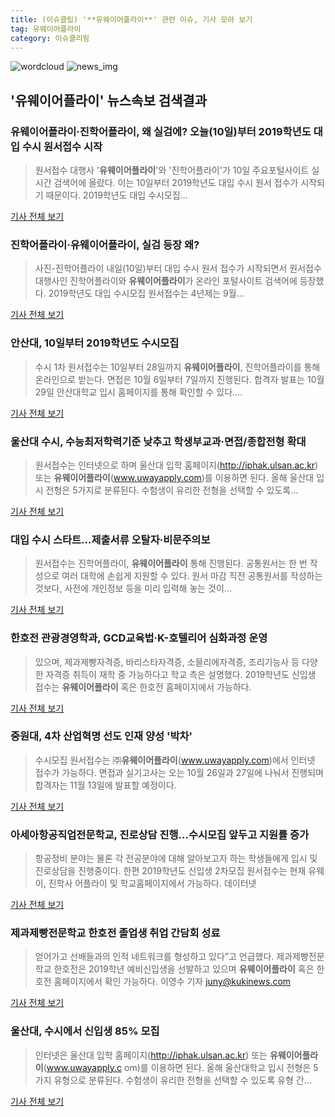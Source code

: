 ```yaml
---
title: (이슈클립) '**유웨이어플라이**' 관련 이슈, 기사 모아 보기
tag: 유웨이어플라이
category: 이슈클리핑
---
```

![wordcloud](https://s3.ap-northeast-2.amazonaws.com/lyrics101-wordcloud/2018-09-10-1536514275.png)
![news_img](https://user-images.githubusercontent.com/42597476/44507050-1206f400-a6e4-11e8-8d98-7ffbfebb353f.png)
## **'**유웨이어플라이**'** 뉴스속보 검색결과
### **유웨이어플라이**·진학어플라이, 왜 실검에? 오늘(10일)부터 2019학년도 대입 수시 원서접수 시작

> 원서접수 대행사 '**유웨이어플라이**'와 '진학어플라이'가 10일 주요포털사이트 실시간 검색어에 올랐다.   이는 10일부터 2019학년도 대입 수시 원서 접수가 시작되기 때문이다.   2019학년도 대입 수시모집...

<a href="http://www.kyeongin.com/main/view.php?key=20180910000127211" target="_blank">기사 전체 보기</a>

### 진학어플라이·**유웨이어플라이**, 실검 등장 왜?

>사진-진학어플라이 내일(10일)부터 대입 수시 원서 접수가 시작되면서 원서접수 대행사인 진학어플라이와 **유웨이어플라이**가 온라인 포털사이트 검색어에 등장했다. 2019학년도 대입 수시모집 원서접수는 4년제는 9월...

<a href="http://news20.busan.com/controller/newsController.jsp?newsId=20180909000136" target="_blank">기사 전체 보기</a>

### 안산대, 10일부터 2019학년도 수시모집

>수시 1차 원서접수는 10일부터 28일까지 **유웨이어플라이**, 진학어플라이를 통해 온라인으로 받는다. 면접은 10월 6일부터 7일까지 진행된다. 합격자 발표는 10월 29일 안산대학교 입시 홈페이지를 통해 확인할 수 있다....

<a href="http://www.shinailbo.co.kr/news/articleView.html?idxno=1103550" target="_blank">기사 전체 보기</a>

### 울산대 수시, 수능최저학력기준 낮추고 학생부교과·면접/종합전형 확대

>원서접수는 인터넷으로 하며 울산대 입학 홈페이지(http://iphak.ulsan.ac.kr) 또는 **유웨이어플라이**(www.uwayapply.com)를 이용하면 된다. 올해 울산대 입시 전형은 5가지로 분류된다. 수험생이 유리한 전형을 선택할 수 있도록...

<a href="http://www.iusm.co.kr/news/articleView.html?idxno=815965" target="_blank">기사 전체 보기</a>

### 대입 수시 스타트…제출서류 오탈자·비문주의보

>원서접수는 진학어플라이, **유웨이어플라이** 통해 진행된다. 공통원서는 한 번 작성으로 여러 대학에 손쉽게 지원할 수 있다. 원서 마감 직전 공통원서를 작성하는 것보다, 사전에 개인정보 등을 미리 입력해 놓는 것이...

<a href="http://news.heraldcorp.com/view.php?ud=20180909000123" target="_blank">기사 전체 보기</a>

### 한호전 관광경영학과, GCD교육법·K-호텔리어 심화과정 운영

>있으며, 제과제빵자격증, 바리스타자격증, 소믈리에자격증, 조리기능사 등 다양한 자격증 취득이 재학 중 가능하다고 학교 측은 설명했다. 2019학년도 신입생 접수는 **유웨이어플라이** 혹은 한호전 홈페이지에서 가능하다.

<a href="http://www.newscj.com/news/articleView.html?idxno=553291" target="_blank">기사 전체 보기</a>

### 중원대, 4차 산업혁명 선도 인재 양성 '박차'

>수시모집 원서접수는 ㈜**유웨이어플라이**(www.uwayapply.com)에서 인터넷 접수가 가능하다. 면접과 실기고사는 오는 10월 26일과 27일에 나눠서 진행되며 합격자는 11월 13일에 발표할 예정이다.

<a href="http://www.gukjenews.com/news/articleView.html?idxno=988025" target="_blank">기사 전체 보기</a>

### 아세아항공직업전문학교, 진로상담 진행…수시모집 앞두고 지원률 증가

>항공정비 분야는 물론 각 전공분야에 대해 알아보고자 하는 학생들에게 입시 및 진로상담을 진행중이다. 한편 2019학년도 신입생 2차모집 원서접수는 현재 유웨이, 진학사 어플라이 및 학교홈페이지에서 가능하다. 데이터넷

<a href="http://www.datanet.co.kr/news/articleView.html?idxno=126286" target="_blank">기사 전체 보기</a>

### 제과제빵전문학교 한호전 졸업생 취업 간담회 성료

>얻어가고 선배들과의 인적 네트워크를 형성하고 있다”고 언급했다. 제과제빵전문학교 한호전은 2019학년 예비신입생을 선발하고 있으며 **유웨이어플라이** 혹은 한호전 홈페이지에서 확인 가능하다. 이영수 기자 juny@kukinews.com

<a href="http://www.kukinews.com/news/article.html?no=583741" target="_blank">기사 전체 보기</a>

### 울산대, 수시에서 신입생 85% 모집

>인터넷은 울산대 입학 홈페이지(http://iphak.ulsan.ac.kr) 또는 **유웨이어플라이**(www.uwayapply.c om)를 이용하면 된다. 올해 울산대학교 입시 전형은 5가지 유형으로 분류된다. 수험생이 유리한 전형을 선택할 수 있도록 유형 간...

<a href="http://www.ujeil.com/news/articleView.html?idxno=214309" target="_blank">기사 전체 보기</a>


